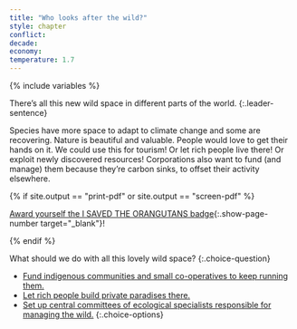 ```yaml
---
title: "Who looks after the wild?"
style: chapter
conflict: 
decade: 
economy: 
temperature: 1.7
---
```


{% include variables %}


There’s all this new wild space in different parts of the world. 
{:.leader-sentence}

Species have more space to adapt to climate change and some are recovering. Nature is beautiful and valuable. People would love to get their hands on it. We could use this for tourism! Or let rich people live there! Or exploit newly discovered resources! Corporations also want to fund (and manage) them because they’re carbon sinks, to offset their activity elsewhere.

{% if site.output == "print-pdf" or site.output == "screen-pdf" %}

[Award yourself the I SAVED THE ORANGUTANS badge](endmatter_shiny-badges.html){:.show-page-number target="_blank"}!

{% endif %}

What should we do with all this lovely wild space?
{:.choice-question}

- [Fund indigenous communities and small co-operatives to keep running them.](chapter_local-communities.html)
- [Let rich people build private paradises there.](chapter_corporate-forests.html)
- [Set up central committees of ecological specialists responsible for managing the wild.](chapter_ecological-technocrats.html)
{:.choice-options}
